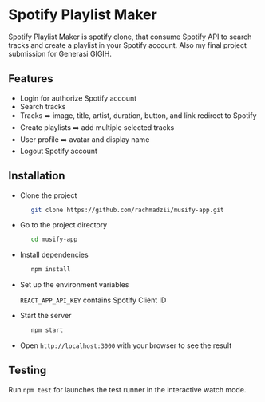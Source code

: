 # Spotify Playlist Maker

Spotify Playlist Maker is spotify clone, that consume Spotify API to search tracks and create a playlist in your Spotify account. Also my final project submission for Generasi GIGIH.

## Features

-  Login for authorize Spotify account
-  Search tracks
-  Tracks ➡️ image, title, artist, duration, button, and link redirect to Spotify
-  Create playlists ➡️ add multiple selected tracks
-  User profile ➡️ avatar and display name
-  Logout Spotify account

## Installation

- Clone the project
  ```bash
     git clone https://github.com/rachmadzii/musify-app.git
  ```
- Go to the project directory
  ```bash
     cd musify-app
  ```
- Install dependencies
  ```bash
     npm install
  ```
- Set up the environment variables

  `REACT_APP_API_KEY` contains Spotify Client ID

- Start the server
  ```bash
     npm start
  ```
- Open `http://localhost:3000` with your browser to see the result

## Testing

Run `npm test` for launches the test runner in the interactive watch mode.
